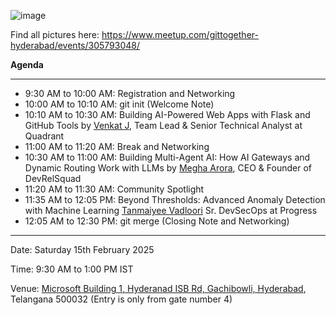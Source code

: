 ![image](/assets/15-02-2025.jpg)

Find all pictures here: https://www.meetup.com/gittogether-hyderabad/events/305793048/

**Agenda**

-----------

- 9:30 AM to 10:00 AM: Registration and Networking
- 10:00 AM to 10:10 AM: git init (Welcome Note)
- 10:10 AM to 10:30 AM: Building AI-Powered Web Apps with Flask and GitHub Tools by [Venkat J](https://github.com/venkatj), Team Lead & Senior Technical Analyst at Quadrant
- 11:00 AM to 11:20 AM: Break and Networking
- 10:30 AM to 11:00 AM: Building Multi-Agent AI:  How AI Gateways and Dynamic Routing Work with LLMs by [Megha Arora](https://github.com/maggi1129), CEO & Founder of DevRelSquad
- 11:20 AM to 11:30 AM: Community Spotlight
- 11:35 AM to 12:05 PM: Beyond Thresholds: Advanced Anomaly Detection with Machine Learning [Tanmaiyee Vadloori](https://github.com/TheTechmaharaj) Sr. DevSecOps at Progress
- 12:05 AM to 12:30 PM: git merge (Closing Note and Networking)
  
-----------

Date: Saturday 15th February 2025

Time: 9:30 AM to 1:00 PM IST

Venue: [Microsoft Building 1, Hyderanad ISB Rd, Gachibowli, Hyderabad](https://maps.app.goo.gl/gvTyXpbo6wqzfNc57), Telangana 500032 (Entry is only from gate number 4)
